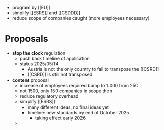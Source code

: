 - program by [[EU]]
- simplify [[ESRS]] and [[CSDDD]]
- reduce scope of companies caught (more employees necessary)

# Proposals
- **stop the clock** regulation
	- push back timeline of application
	- status 2025/05/14
		- Austria is not the only country to fail to transpose the [[CSRD]]
		- [[CSRD]] is still not transposed
- **content** proposal
	- increase of employees required bump to 1.000 from 250
	- not 1500, only 150 companies in scope then
	- reduce regulatory overhead
	- simplify [[ESRS]]
		- many different ideas, no final ideas yet
		- timeline: new standards by end of October 2025
			- taking effect early 2026
	- 

